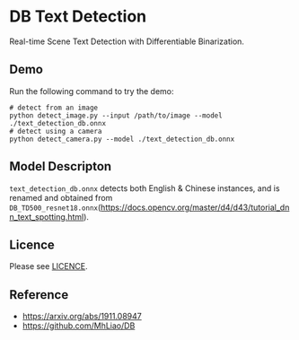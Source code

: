 # DB Text Detection

Real-time Scene Text Detection with Differentiable Binarization.

## Demo

Run the following command to try the demo:
```shell
# detect from an image
python detect_image.py --input /path/to/image --model ./text_detection_db.onnx
# detect using a camera
python detect_camera.py --model ./text_detection_db.onnx
```

## Model Descripton
`text_detection_db.onnx` detects both English & Chinese instances, and is renamed and obtained from `DB_TD500_resnet18.onnx`(https://docs.opencv.org/master/d4/d43/tutorial_dnn_text_spotting.html).

## Licence

Please see [LICENCE](./LICENCE).

## Reference

- https://arxiv.org/abs/1911.08947
- https://github.com/MhLiao/DB